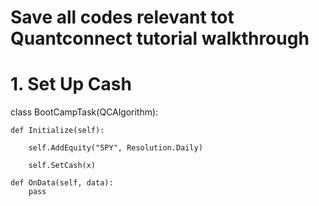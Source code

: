 # Save all codes relevant tot Quantconnect tutorial walkthrough

# 1. Set Up Cash

class BootCampTask(QCAlgorithm):

    def Initialize(self):
        
        self.AddEquity("SPY", Resolution.Daily)
        
        self.SetCash(x)
        
    def OnData(self, data):
        pass
